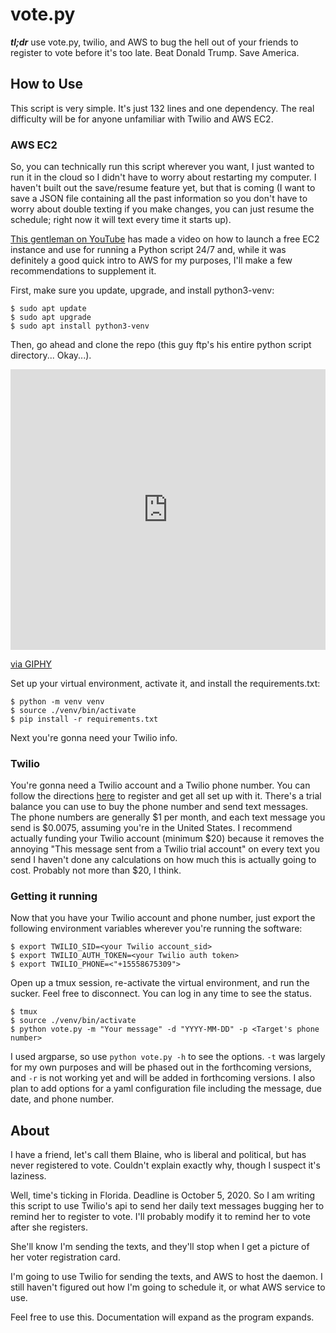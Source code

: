 # vote.py
***tl;dr*** use vote.py, twilio, and AWS to bug the hell out of your friends to
register to vote before it's too late. Beat Donald Trump. Save America.

## How to Use
This script is very simple. It's just 132 lines and one dependency. The real
difficulty will be for anyone unfamiliar with Twilio and AWS EC2.

### AWS EC2
So, you can technically run this script wherever you want, I just wanted to run
it in the cloud so I didn't have to worry about restarting my computer. I
haven't built out the save/resume feature yet, but that is coming (I want to
save a JSON file containing all the past information so you don't have to worry
about double texting if you make changes, you can just resume the schedule;
right now it will text every time it starts up).

[This gentleman on YouTube](https://youtu.be/BYvKv3kM9pk) has made a video on
how to launch a free EC2 instance and use for running a Python script 24/7 and,
while it was definitely a good quick intro to AWS for my purposes, I'll make a
few recommendations to supplement it.

First, make sure you update, upgrade, and install python3-venv:

    $ sudo apt update
    $ sudo apt upgrade
    $ sudo apt install python3-venv
    
Then, go ahead and clone the repo (this guy ftp's his entire python script
directory... Okay...).

<div style="width:100%;height:0;padding-bottom:89%;position:relative;"><iframe src="https://giphy.com/embed/G4ZNYMQVMH6us" width="100%" height="100%" style="position:absolute" frameBorder="0" class="giphy-embed" allowFullScreen></iframe></div><p><a href="https://giphy.com/gifs/comic-vine-yoda-G4ZNYMQVMH6us">via GIPHY</a></p>

Set up your virtual environment, activate it, and install the requirements.txt:

    $ python -m venv venv
    $ source ./venv/bin/activate
    $ pip install -r requirements.txt

Next you're gonna need your Twilio info.

### Twilio
You're gonna need a Twilio account and a Twilio phone number. You can follow the
directions
[here](https://www.twilio.com/docs/usage/tutorials/how-to-use-your-free-trial-account)
to register and get all set up with it. There's a trial balance you can use to
buy the phone number and send text messages. The phone numbers are generally $1
per month, and each text message you send is $0.0075, assuming you're in the
United States. I recommend actually funding your Twilio account (minimum $20)
because it removes the annoying "This message sent from a Twilio trial account"
on every text you send I haven't done any calculations on how much this is
actually going to cost. Probably not more than $20, I think.

### Getting it running
Now that you have your Twilio account and phone number, just export the
following environment variables wherever you're running the software:

    $ export TWILIO_SID=<your Twilio account_sid>
    $ export TWILIO_AUTH_TOKEN=<your Twilio auth token>
    $ export TWILIO_PHONE=<"+15558675309">
    
Open up a tmux session, re-activate the virtual environment, and run the sucker.
Feel free to disconnect. You can log in any time to see the status.

    $ tmux
    $ source ./venv/bin/activate
    $ python vote.py -m "Your message" -d "YYYY-MM-DD" -p <Target's phone number>
   
I used argparse, so use `python vote.py -h` to see the options. `-t` was largely
for my own purposes and will be phased out in the forthcoming versions, and `-r`
is not working yet and will be added in forthcoming versions. I also plan to add
options for a yaml configuration file including the message, due date, and phone
number.

## About
I have a friend, let's call them Blaine, who is liberal and political, but has
never registered to vote. Couldn't explain exactly why, though I suspect it's
laziness.

Well, time's ticking in Florida. Deadline is October 5, 2020. So I am writing
this script to use Twilio's api to send her daily text messages bugging her to
remind her to register to vote. I'll probably modify it to remind her to vote
after she registers.

She'll know I'm sending the texts, and they'll stop when I get a picture of her
voter registration card.

I'm going to use Twilio for sending the texts, and AWS to host the daemon. I
still haven't figured out how I'm going to schedule it, or what AWS service to
use.

Feel free to use this. Documentation will expand as the program expands.
